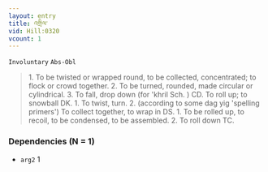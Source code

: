 ```yaml
---
layout: entry
title: འགྲིལ་
vid: Hill:0320
vcount: 1
---
```

`Involuntary` `Abs-Obl`
> 1\.
 To be twisted or wrapped round, to be collected, concentrated; to flock or crowd together\.
 2\.
 To be turned, rounded, made circular or cylindrical\.
 3\.
 To fall, drop down (for 'khril Sch\.
) CD\.
 To roll up; to snowball DK\.
 1\.
 To twist, turn\.
 2\.
 (according to some dag yig 'spelling primers') To collect together, to wrap in DS\.
 1\.
 To be rolled up, to recoil, to be condensed, to be assembled\.
 2\.
 To roll down TC\.

### Dependencies (N = 1)
* `arg2` 1


